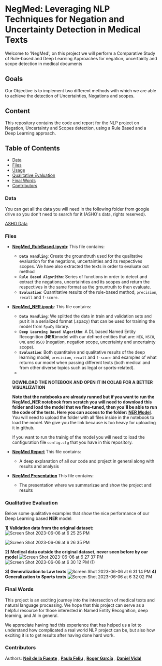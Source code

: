 

# NegMed: Leveraging NLP Techniques for Negation and Uncertainty Detection in Medical Texts
 
Welcome to 'NegMed', on this project we will perform a Comparative Study of Rule-based and Deep Learning Approaches for negation, uncertainty and scope detection in medical documents
 
  
## Goals 

Our Objective is to implement two different methods with which we are able to achieve the detection of Uncertainties, Negations and scopes.


## Content

This repository contains the code and report for the NLP project on Negation, Uncertainty and Scopes detection, using a Rule Based and a Deep Learning approach. 

## Table of Contents

- [Data](#Data)
- [Files](#Files)
- [Usage](#Execution)
- [Qualitative Evaluation](#Qualitative-Evaluation)
- [Final Words](#Final-Words)
- [Contributors](#Contributors)


### Data

You can get all the data you will need in the following folder from google drive so you don't need to search for it (ASHO's data, rights reserved).

[ASHO Data](https://drive.google.com/file/d/1T64hrblTrrFRY6d9vLgFSjkM8Elrl9Vt/view?usp=sharing)



### Files

- **[NegMed_RuleBased.ipynb](https://github.com/Neilus03/NegMed/blob/main/NegMed_RuleBased.ipynb)**: This file contains:
  - **`Data Handling`**: Create the groundtruth used for the qualitative evaluation for the negations, uncertainties and its respectives scopes. We have also extracted the texts in order to evaluate out method
  - **`Rule Based Algorithm`**: Series of functions in order to detect and extract the negations, uncertainties and its scopes and return the respectives in the same format as the grountruth to then evaluate.
  - **`Evaluation`**: Quantitative results of the rule-based method, `precision`, `recall` and `f-score`.
  
- **[NegMed_NER.ipynb](https://github.com/Neilus03/NegMed/blob/main/NegMed_NER.ipynb)**:  This file contains:
  - **`Data Handling`**: We splitted the data in train and validation sets and put it in a serialized format (.spacy) that can be used for training the model from `SpaCy` library.
  - **`Deep Learning Based Algorithm`**: A DL based Named Entity Recognition (**NER**)model with our defined entities that are: `NEG`, `NSCO`, `UNC` and `USCO` (negation, negation scope, uncertainty and uncertainty scope).
  - **`Evaluation`**: Both quantitaive and qualitative results of the deep learning model, `precision`, `recall` and `f-score` and examples of what returns our model when passing different texts (both medical and from other diverse topics such as legal or sports-related).
  - 
  **DOWNLOAD THE NOTEBOOK AND OPEN IT IN COLAB FOR A BETTER VISUALIZATION**

  **Note that the notebooks are already runned but if you want to run the NegMed_NER notebook from scratch you will need to download this folder and load the model that we fine-tuned, then you'll be able to run the code of the tests. Here you can access to the folder:** [**NER Model**](https://drive.google.com/drive/folders/10N04PPava16SlouJeUsBN82W5jgI0Q8z?usp=sharing). You will need to upload the folder with all files inside in the notebook to load the model. We give you the link because is too heavy for uploading it in github.
  
  If you want to run the trainig of the model you will need to load the configuration file `config.cfg` that you have in this repository.
  
- **[NegMed Report](https://github.com/Neilus03/NegMed/blob/main/NegMed-Report%20.pdf)** This file contains:
  - A deep explanation of all our code and project in general along with results and analysis
- **[NegMed Presentation](https://github.com/Neilus03/NegMed/blob/main/NegMed-Presentation.pdf)** This file contains:
  - The presentation where we summarizae and show the project and results

### Qualitative Evaluation
Below some qualitative examples that show the nice performance of our Deep Learning based **NER** model:

**1) Validation data from the original dataset:**
![Screen Shot 2023-06-06 at 6 25 25 PM](https://github.com/Neilus03/NegMed/assets/87651732/7fa1e94b-2f51-4a30-8371-9c0b60172a73)


![Screen Shot 2023-06-06 at 6 26 35 PM](https://github.com/Neilus03/NegMed/assets/87651732/58c1219c-24b6-410c-9f80-53f46e599e02)

**2) Medical data outside the original dataset, never seen before by our model**
![Screen Shot 2023-06-06 at 6 27 37 PM](https://github.com/Neilus03/NegMed/assets/87651732/9f787a39-b8dc-4787-8ae1-481799edeac8)
![Screen Shot 2023-06-06 at 6 30 12 PM (1)](https://github.com/Neilus03/NegMed/assets/87651732/af7ca88f-56c4-41e1-a768-3c991a449242)

**3) Generalization to Law texts**
![Screen Shot 2023-06-06 at 6 31 14 PM](https://github.com/Neilus03/NegMed/assets/87651732/2868a6aa-eb9d-4a5d-acc4-16cba2b26963)
**4) Generalization to Sports texts**
![Screen Shot 2023-06-06 at 6 32 02 PM](https://github.com/Neilus03/NegMed/assets/87651732/77f7e938-72cc-45de-8c30-3fa87e1b2d34)

### Final Words

This project is an exciting journey into the intersection of medical texts and natural language processing. We hope that this project can serve as a helpful resource for those interested in Named Entity Recognition, deep learning, and AI in general.

We appreciate having had this experience that has helped us a lot to understand how complicated a real world NLP project can be, but also how exciting it is to get results after having done hard work.





### Contributors

Authors: **[Neil de la Fuente](https://github.com/Neilus03)** , **[Paula Feliu](https://github.com/paulafeliu)** , **[Roger García](https://github.com/RoysGC)** , **[Daniel Vidal](https://github.com/Dani13vg)**

